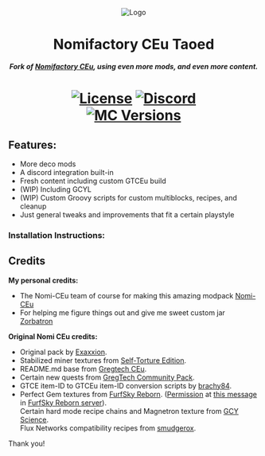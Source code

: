 <p align="center"><img src="https://github.com/Nomi-CEu/Nomi-CEu/assets/103940576/672808a8-0ad0-4d07-809e-08336a928909" alt="Logo"></p>
<h1 align="center">Nomifactory CEu Taoed</h1>
<p align="center"><b><i>Fork of <a href="https://github.com/Nomi-CEu/Nomi-CEu"> Nomifactory CEu</a>, using even more mods, and even more content.</i></b></p>
<h1 align="center">
    <a href="https://github.com/Nomi-CEu/Nomi-CEu/blob/main/LICENSE"><img src="https://img.shields.io/github/license/Nomi-CEu/Nomi-CEu?style=for-the-badge&logo=github" alt="License"></a>
    <a href="https://discord.com/invite/zwQzqP8b6q"><img src="https://img.shields.io/discord/927050775073534012?style=for-the-badge&logo=discord&logoColor=%23ffffff&label=discord%20&labelColor=gray&color=%235865F2" alt="Discord"></a>
    <br>
    <a href="https://www.curseforge.com/minecraft/modpacks/Nomi-CEu"><img src="https://cf.way2muchnoise.eu/versions/For%20MC_nomi-ceu_all.svg?badge_style=for_the_badge" alt="MC Versions"></a>
</h1>

## Features:
- More deco mods
- A discord integration built-in
- Fresh content including custom GTCEu build
- (WIP) Including GCYL
- (WIP) Custom Groovy scripts for custom multiblocks, recipes, and cleanup
- Just general tweaks and improvements that fit a certain playstyle

 
### Installation Instructions:


## Credits

 **My personal credits:**

- The Nomi-CEu team of course for making this amazing modpack [Nomi-CEu](https://github.com/Nomi-CEu)
- For helping me figure things out and give me sweet custom jar [Zorbatron](https://github.com/Zorbatron)


**Original Nomi CEu credits:**

- Original pack by [Exaxxion](https://github.com/Exaxxion).  
- Stabilized miner textures from [Self-Torture Edition](https://github.com/NotMyWing/Omnifactory-Self-Torture-Edition).  
- README.md base from [Gregtech CEu](https://github.com/GregTechCEu/GregTech).  
- Certain new quests from [GregTech Community Pack](https://github.com/GregTechCEu/GregTech-Community-Pack).  
- GTCE item-ID to GTCEu item-ID conversion scripts by [brachy84](https://github.com/brachy84).   
- Perfect Gem textures from [FurfSky Reborn](http://furfsky.net/). ([Permission](https://ibb.co/bBpksq0) at [this message](https://discord.com/channels/771187253937438762/774353150278369351/938438074503942184) in [FurfSky Reborn server](https://discord.gg/fsr)).  
Certain hard mode recipe chains and Magnetron texture from [GCY Science](https://github.com/GregTechCEu/gregicality-science).  
Flux Networks compatibility recipes from [smudgerox](https://github.com/smudgerox).  

Thank you!
